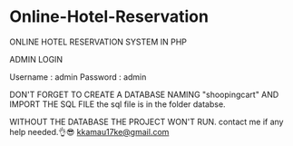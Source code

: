 # Online-Hotel-Reservation
ONLINE HOTEL RESERVATION SYSTEM IN PHP

ADMIN LOGIN 

Username : admin
Password : admin



DON'T FORGET TO CREATE A DATABASE NAMING "shoopingcart" AND IMPORT THE SQL FILE the sql file is in the folder databse.

WITHOUT THE DATABASE THE PROJECT WON'T RUN.
contact me if any help needed.👌😎
kkamau17ke@gmail.com
